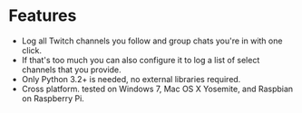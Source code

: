 # Features
* Log all Twitch channels you follow and group chats you're in with one click.
* If that's too much you can also configure it to log a list of select channels that you provide.
* Only Python 3.2+ is needed, no external libraries required.
* Cross platform. tested on Windows 7, Mac OS X Yosemite, and Raspbian on Raspberry Pi.